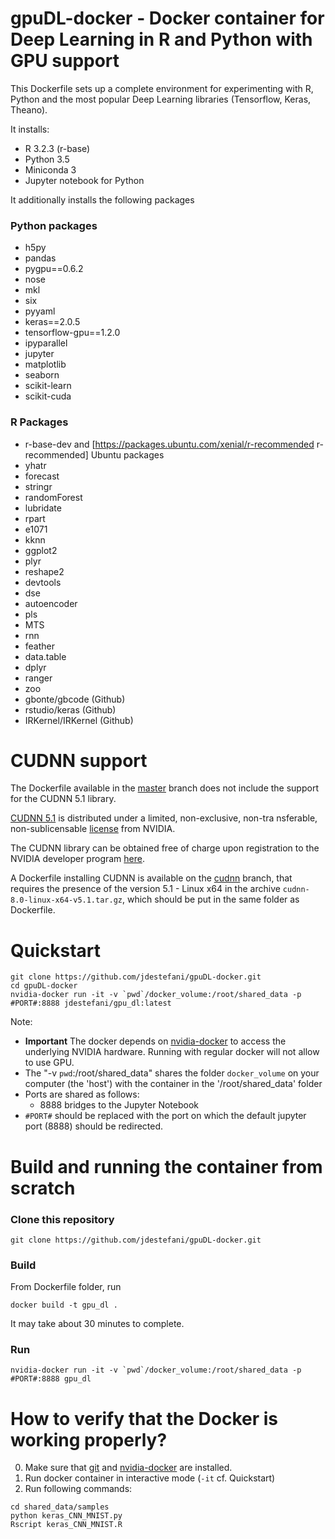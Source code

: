 # gpuDL-docker - Docker container for Deep Learning in R and Python with GPU support
 
This Dockerfile sets up a complete environment for experimenting with R, Python and  the most popular Deep Learning libraries (Tensorflow, Keras, Theano).

It installs:
* R 3.2.3 (r-base)
* Python 3.5
* Miniconda 3 
* Jupyter notebook for Python 

It additionally installs the following packages
### Python packages 
* h5py 
* pandas
* pygpu==0.6.2
* nose 
* mkl 
* six 
* pyyaml 
* keras==2.0.5 
* tensorflow-gpu==1.2.0 
* ipyparallel
* jupyter 
* matplotlib 
* seaborn 
* scikit-learn
* scikit-cuda

### R Packages
* r-base-dev and [https://packages.ubuntu.com/xenial/r-recommended r-recommended] Ubuntu packages
* yhatr
* forecast
* stringr
* randomForest
* lubridate
* rpart
* e1071
* kknn
* ggplot2
* plyr
* reshape2
* devtools
* dse
* autoencoder
* pls
* MTS
* rnn
* feather
* data.table
* dplyr
* ranger
* zoo
* gbonte/gbcode (Github)
* rstudio/keras (Github)
* IRKernel/IRKernel (Github)

# CUDNN support
The Dockerfile available in the [master](https://github.com/jdestefani/gpuDL-docker/blob/master/) branch does not include the support for the CUDNN 5.1 library.

[CUDNN 5.1](https://developer.nvidia.com/cudnn) is distributed under a limited, non-exclusive, non-tra
nsferable, non-sublicensable [license](https://cntk.ai/license/CUDNN_License.pdf) from NVIDIA.

The CUDNN library can be obtained free of charge upon registration to the NVIDIA developer program [here](https://developer.nvidia.com/cudnn). 

A Dockerfile installing CUDNN is available on the [cudnn](https://github.com/jdestefani/gpuDL-docker/blob/cudnn/) branch, that requires the presence of the version 5.1 - Linux x64 in the archive ```cudnn-8.0-linux-x64-v5.1.tar.gz```, which should be put in the same folder as Dockerfile.


# Quickstart
```
git clone https://github.com/jdestefani/gpuDL-docker.git
cd gpuDL-docker
nvidia-docker run -it -v `pwd`/docker_volume:/root/shared_data -p #PORT#:8888 jdestefani/gpu_dl:latest
```

Note:

* **Important** The docker depends on [nvidia-docker](https://github.com/NVIDIA/nvidia-docker) to access the underlying NVIDIA hardware. Running with regular docker will not allow to use GPU.
* The "-v `pwd`:/root/shared_data" shares the folder ```docker_volume``` on your computer (the 'host') with the container in the '/root/shared_data' folder
* Ports are shared as follows:
    * 8888 bridges to the Jupyter Notebook
* ```#PORT#``` should be replaced with the port on which the default jupyter port (8888) should be redirected.

# Build and running the container from scratch

### Clone this repository

```
git clone https://github.com/jdestefani/gpuDL-docker.git
```

### Build

From Dockerfile folder, run

```
docker build -t gpu_dl .
```

It may take about 30 minutes to complete.

### Run

```
nvidia-docker run -it -v `pwd`/docker_volume:/root/shared_data -p #PORT#:8888 gpu_dl
```

# How to verify that the Docker is working properly?
0. Make sure that [git](https://git-scm.com/) and [nvidia-docker](https://github.com/NVIDIA/nvidia-docker) are installed. 
1. Run docker container in interactive mode (```-it``` cf. Quickstart)
2. Run following commands:
```
cd shared_data/samples
python keras_CNN_MNIST.py
Rscript keras_CNN_MNIST.R
```












